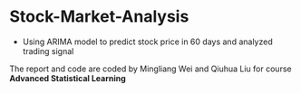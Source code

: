 # Stock-Market-Analysis

* Using ARIMA model to predict stock price in 60 days and analyzed trading signal

The report and code are coded by Mingliang Wei and Qiuhua Liu for course **Advanced Statistical Learning**
